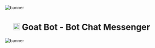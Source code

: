 <img src="https://i.ibb.co/4j57P0n/438101991.jpg" alt="banner">
<h1 align="center"><img src="./dashboard/images/logo-non-bg.png" width="22px"> Goat Bot - Bot Chat Messenger</h1>


<img                                  src="https://i.ibb.co/nmV8L8d/431174009.jpg" alt="banner"> 
